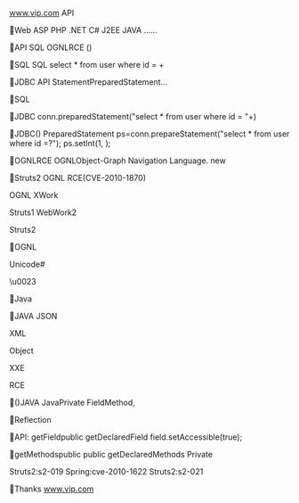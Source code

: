 www.vip.com
API 



Web ASP PHP .NET  C# J2EE  JAVA ......

API SQL
OGNLRCE  ()

SQL SQL  select * from user where id = +

JDBC API StatementPreparedStatement...

SQL 

JDBC
conn.preparedStatement("select * from user where id = "+)

JDBC()
PreparedStatement ps=conn.prepareStatement("select * from user where id =?");
ps.setInt(1, );

OGNLRCE
OGNLObject-Graph Navigation Language. new

Struts2 OGNL RCE(CVE-2010-1870)

OGNL XWork

Struts1 WebWork2

Struts2

OGNL

Unicode#

\u0023

Java


 

JAVA JSON

XML

Object

XXE



RCE

()JAVA
JavaPrivate FieldMethod, 


Reflection
 

API: getFieldpublic
getDeclaredField field.setAccessible(true);

getMethodspublic public
getDeclaredMethods  Private 

 
 

 Struts2:s2-019  Spring:cve-2010-1622 Struts2:s2-021
 

Thanks
www.vip.com

